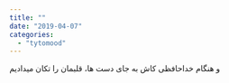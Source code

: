 ```yaml
---
title: ""
date: "2019-04-07"
categories: 
  - "tytomood"
---
```


و هنگام خداحافظی کاش به جای دست ها، قلبمان را تکان میدادیم
